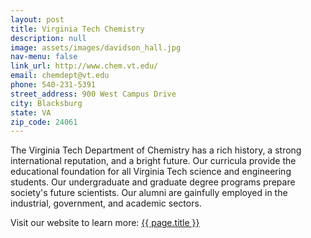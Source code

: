 ```yaml
---
layout: post
title: Virginia Tech Chemistry  
description: null 
image: assets/images/davidson_hall.jpg 
nav-menu: false 
link_url: http://www.chem.vt.edu/
email: chemdept@vt.edu
phone: 540-231-5391
street_address: 900 West Campus Drive
city: Blacksburg 
state: VA
zip_code: 24061
---
```


The Virginia Tech Department of Chemistry has a rich history, a strong international reputation, and a bright future. Our curricula provide the educational foundation for all Virginia Tech science and engineering students. Our undergraduate and graduate degree programs prepare society's future scientists. Our alumni are gainfully employed in the industrial, government, and academic sectors.

<div>		
<p>Visit our website to learn more:  <a href="{{ page.link_url }}"> {{ page.title }}</a></p>
</div>		
